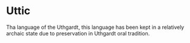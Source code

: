 # Uttic

Tha language of the Uthgardt, this language has been kept in a relatively archaic state due to preservation in Uthgardt oral tradition.